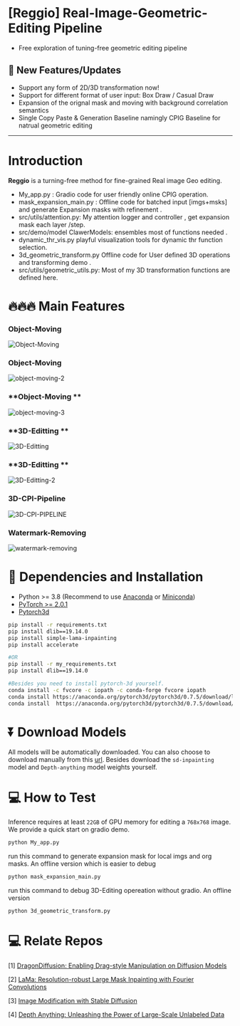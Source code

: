 # [Reggio] Real-Image-Geometric-Editing Pipeline
- Free exploration of tuning-free geometric editing pipeline 


## 🚩 **New Features/Updates**
- Support any form of 2D/3D transformation now!
- Support for different format of user input: Box Draw / Casual Draw 
- Expansion of the orignal mask and moving with background correlation semantics
- Single Copy Paste & Generation Baseline namingly CPIG Baseline for natrual geometric editing 

---
# Introduction
**Reggio** is a turning-free method for fine-grained Real image Geo editing. 
- My_app.py : Gradio code for user friendly online CPIG operation.
- mask_expansion_main.py : Offline code for batched input [imgs+msks] and generate Expansion masks with refinement .
- src/utils/attention.py: My attention logger and controller , get expansion mask each layer /step.
- src/demo/model  ClawerModels: ensembles most of functions needed .
- dynamic_thr_vis.py playful visualization tools for dynamic thr function  selection.
- 3d_geometric_transform.py Offline code for User defined 3D operations and transforming demo .
- src/utils/geometric_utils.py: Most of my 3D transformation functions are defined here.

# 🔥🔥🔥 Main Features  

### **Object-Moving**  
![Object-Moving](examples/object-moving.png)


### **Object-Moving**  
![object-moving-2](examples/object-moving-2.png)


### **Object-Moving **  
![object-moving-3](examples/object-moving-3.png)

### **3D-Editting **  
![3D-Editting](examples/3D-Editting-current.png)

### **3D-Editting **  
![3D-Editting-2](examples/3D-Editting-current-2.png)

### **3D-CPI-Pipeline**
![3D-CPI-PIPELINE](examples/3D-CPI-PIPELINE.png)

### **Watermark-Removing**
![watermark-removing](examples/watermark-removing.png)

# 🔧 Dependencies and Installation

- Python >= 3.8 (Recommend to use [Anaconda](https://www.anaconda.com/download/#linux) or [Miniconda](https://docs.conda.io/en/latest/miniconda.html))
- [PyTorch >= 2.0.1](https://pytorch.org/)
- [Pytorch3d](https://anaconda.org/pytorch3d/repo/files?type=any&label=main)
```bash
pip install -r requirements.txt
pip install dlib==19.14.0
pip install simple-lama-inpainting
pip install accelerate  

#OR
pip install -r my_requirements.txt
pip install dlib==19.14.0

#Besides you need to install pytorch-3d yourself.
conda install -c fvcore -c iopath -c conda-forge fvcore iopath
conda install https://anaconda.org/pytorch3d/pytorch3d/0.7.5/download/linux-64/pytorch3d-0.7.5-py39_cu117_pyt201.tar.bz2
conda install  https://anaconda.org/pytorch3d/pytorch3d/0.7.5/download/linux-64/pytorch3d-0.7.5-py39_cu121_pyt210.tar.bz2
```


# ⏬ Download Models 
All models will be automatically downloaded. You can also choose to download manually from this [url](https://huggingface.co/Adapter/DragonDiffusion).
Besides download the `sd-inpainting` model and `Depth-anything` model weights yourself.

# 💻 How to Test
Inference requires at least `22GB` of GPU memory for editing a `768x768` image.  
We provide a quick start on gradio demo.
```bash
python My_app.py 
```
run this command to generate expansion mask for local imgs and org masks. An offline version
which is easier to debug
```bash
python mask_expansion_main.py
```
run this command to debug 3D-Editing opereation without gradio. An offline version
```bash
python 3d_geometric_transform.py
```


# 💻 Relate Repos
[1] <a href="https://github.com/MC-E/DragonDiffusion>DragonDiffusion">DragonDiffusion: Enabling Drag-style Manipulation on Diffusion Models</a>
</p>
[2] <a href="https://github.com/advimman/lama">LaMa: Resolution-robust Large Mask Inpainting with Fourier Convolutions</a>
</p>
[3] <a href="https://github.com/runwayml/stable-diffusion?tab=readme-ov-file#inpainting-with-stable-diffusion">Image Modification with Stable Diffusion</a>
</p>
[4] <a href=https://github.com/LiheYoung/Depth-Anything>Depth Anything: Unleashing the Power of Large-Scale Unlabeled Data</a>
</p>





